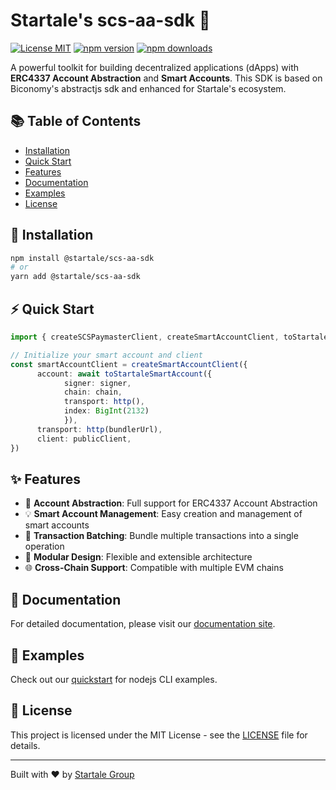 # Startale's scs-aa-sdk 🚀

[![License MIT](https://img.shields.io/badge/License-MIT-blue?&style=flat)](./LICENSE)
[![npm version](https://img.shields.io/npm/v/@startale/scs-aa-sdk.svg)](https://www.npmjs.com/package/@startale/scs-aa-sdk)
[![npm downloads](https://img.shields.io/npm/dm/@startale/scs-aa-sdk.svg)](https://www.npmjs.com/package/@startale/scs-aa-sdk)

A powerful toolkit for building decentralized applications (dApps) with **ERC4337 Account Abstraction** and **Smart Accounts**. This SDK is based on Biconomy's abstractjs sdk and enhanced for Startale's ecosystem.

## 📚 Table of Contents

- [Installation](#-installation)
- [Quick Start](#-quick-start)
- [Features](#-features)
- [Documentation](#-documentation)
- [Examples](#-examples)
- [License](#-license)

## 🚀 Installation

```bash
npm install @startale/scs-aa-sdk
# or
yarn add @startale/scs-aa-sdk
```

## ⚡ Quick Start

```typescript
import { createSCSPaymasterClient, createSmartAccountClient, toStartaleSmartAccount } from "@startale-scs/aa-sdk";

// Initialize your smart account and client
const smartAccountClient = createSmartAccountClient({
      account: await toStartaleSmartAccount({ 
            signer: signer, 
            chain: chain,
            transport: http(),
            index: BigInt(2132)
            }),
      transport: http(bundlerUrl),
      client: publicClient,
})

```

## ✨ Features

- 🔐 **Account Abstraction**: Full support for ERC4337 Account Abstraction
- 💡 **Smart Account Management**: Easy creation and management of smart accounts
- 🔄 **Transaction Batching**: Bundle multiple transactions into a single operation
- 🔌 **Modular Design**: Flexible and extensible architecture
- 🌐 **Cross-Chain Support**: Compatible with multiple EVM chains

## 📖 Documentation

For detailed documentation, please visit our [documentation site](https://docs.startale.com/docs/account-abstraction).

## 🎯 Examples

Check out our [quickstart](https://github.com/StartaleLabs/scs-aa-quickstart) for nodejs CLI examples.

## 📄 License

This project is licensed under the MIT License - see the [LICENSE](./LICENSE) file for details.

---

Built with ❤️ by [Startale Group](https://startale.com)



